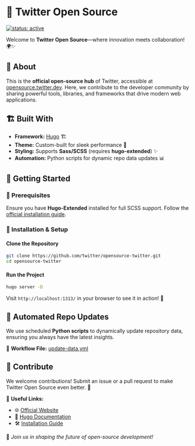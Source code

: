  # 🚀 Twitter Open Source

[![status: active](https://opensource.twitter.dev/status/active.svg)](https://opensource.twitter.dev/status/#active)

Welcome to **Twitter Open Source**—where innovation meets collaboration! 🌍✨

## 🔹 About
This is the **official open-source hub** of Twitter, accessible at [opensource.twitter.dev](https://opensource.twitter.dev). Here, we contribute to the developer community by sharing powerful tools, libraries, and frameworks that drive modern web applications.

## 🏗 Built With
- **Framework:** [Hugo](https://gohugo.io/) 🏗
- **Theme:** Custom-built for sleek performance 🎨
- **Styling:** Supports **Sass/SCSS** (requires **hugo-extended**) ✨
- **Automation:** Python scripts for dynamic repo data updates 📊

## 🚀 Getting Started
### 📌 Prerequisites
Ensure you have **Hugo-Extended** installed for full SCSS support. Follow the [official installation guide](https://gohugo.io/getting-started/installing/).

### 🔧 Installation & Setup
#### Clone the Repository
```sh
git clone https://github.com/twitter/opensource-twitter.git
cd opensource-twitter
```
#### Run the Project
```sh
hugo server -D
```
Visit `http://localhost:1313/` in your browser to see it in action! 🚀

## 🔄 Automated Repo Updates
We use scheduled **Python scripts** to dynamically update repository data, ensuring you always have the latest insights.

📂 **Workflow File:** [update-data.yml](.github/workflows/update-data.yml)

## 🤝 Contribute
We welcome contributions! Submit an issue or a pull request to make Twitter Open Source even better. 💙

📌 **Useful Links:**  
- 🌐 [Official Website](https://opensource.twitter.dev)  
- 📖 [Hugo Documentation](https://gohugo.io/)  
- 🛠 [Installation Guide](https://gohugo.io/getting-started/installing/)  

🚀 *Join us in shaping the future of open-source development!*

